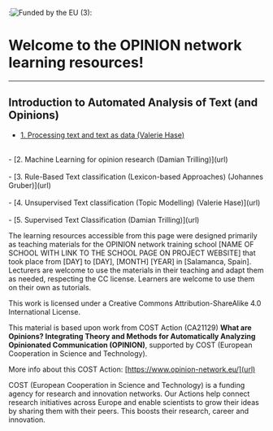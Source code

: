 
:![Funded by the EU (3)](https://github.com/user-attachments/assets/604b013b-b67c-4db5-a84b-27a1981039b7):

# Welcome to the OPINION network learning resources! 
---

## Introduction to Automated Analysis of Text (and Opinions) <br>
- [1. Processing text and text as data (Valerie Hase)](url) <br>
<br>
- [2. Machine Learning for opinion research (Damian Trilling)](url) <br>
<br>
- [3. Rule-Based Text classification (Lexicon-based Approaches) (Johannes Gruber)](url) <br>
<br>
- [4. Unsupervised Text classification (Topic Modelling) (Valerie Hase)](url) <br>
<br>
- [5. Supervised Text Classification (Damian Trilling)](url) <br>



The learning resources accessible from this page were designed primarily as teaching materials for the OPINION network training school [NAME OF SCHOOL WITH LINK TO THE SCHOOL PAGE ON PROJECT WEBSITE] that took place from [DAY] to [DAY], [MONTH] [YEAR] in [Salamanca, Spain]. Lecturers are welcome to use the materials in their teaching and adapt them as needed, respecting the CC license. Learners are welcome to use them on their own as tutorials. <br>

This work is licensed under a Creative Commons Attribution-ShareAlike 4.0 International License. <br>

This material is based upon work from COST Action (CA21129) **What are Opinions? Integrating Theory and Methods for Automatically Analyzing Opinionated Communication (OPINION)**, supported by COST (European Cooperation in Science and Technology). <br>

More info about this COST Action: [https://www.opinion-network.eu/](url)

COST (European Cooperation in Science and Technology) is a funding agency for research and innovation networks. Our Actions help connect research initiatives across Europe and enable scientists to grow their ideas by sharing them with their peers. This boosts their research, career and innovation.<br>
